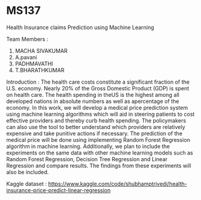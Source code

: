 # MS137
Health Insurance claims Prediction using Machine Learning

Team Members :
1. MACHA SIVAKUMAR
2. A.pavani
3. PADHMAVATHI
4. T.BHARATHKUMAR

Introduction :
The health care costs constitute a significant fraction of the U.S. economy. Nearly 20% of
the Gross Domestic Product (GDP) is spent on health care. The health spending in theUS
is the highest among all developed nations in absolute numbers as well as apercentage of
the economy. In this work, we will develop a medical price prediction system using
machine learning algorithms which will aid in steering patients to cost effective providers
and thereby curb health spending. The policymakers can also use the tool to better
understand which providers are relatively expensive and take punitive actions if necessary.
The prediction of the medical price will be done using implementing Random Forest
Regression algorithm in machine learning. Additionally, we plan to include the
experiments on the same data with other machine learning models such as Random Forest
Regression, Decision Tree Regression and Linear Regression and compare results. The
findings from these experiments will also be included.

Kaggle dataset : https://www.kaggle.com/code/shubhamptrivedi/health-insurance-price-predict-linear-regression

